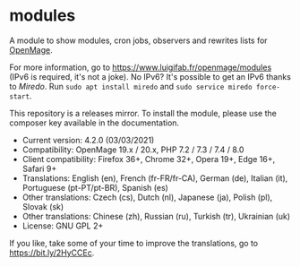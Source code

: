 # modules

A module to show modules, cron jobs, observers and rewrites lists for [OpenMage](https://github.com/OpenMage/magento-lts).

For more information, go to https://www.luigifab.fr/openmage/modules (IPv6 is required, it's not a joke). No IPv6? It's possible to get an IPv6 thanks to *Miredo*. Run `sudo apt install miredo` and `sudo service miredo force-start`.

This repository is a releases mirror. To install the module, please use the composer key available in the documentation.

- Current version: 4.2.0 (03/03/2021)
- Compatibility: OpenMage 19.x / 20.x, PHP 7.2 / 7.3 / 7.4 / 8.0
- Client compatibility: Firefox 36+, Chrome 32+, Opera 19+, Edge 16+, Safari 9+
- Translations: English (en), French (fr-FR/fr-CA), German (de), Italian (it), Portuguese (pt-PT/pt-BR), Spanish (es)
- Other translations: Czech (cs), Dutch (nl), Japanese (ja), Polish (pl), Slovak (sk)
- Other translations: Chinese (zh), Russian (ru), Turkish (tr), Ukrainian (uk)
- License: GNU GPL 2+

If you like, take some of your time to improve the translations, go to https://bit.ly/2HyCCEc.
